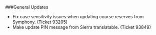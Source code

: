 ###General Updates
- Fix case sensitivity issues when updating course reserves from Symphony. (Ticket 93205)
- Make update PIN message from Sierra translatable. (Ticket 93849)
